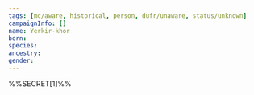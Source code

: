 ```yaml
---
tags: [mc/aware, historical, person, dufr/unaware, status/unknown]
campaignInfo: []
name: Yerkir-khor
born:
species:
ancestry:
gender:
---
```


%%SECRET[1]%%